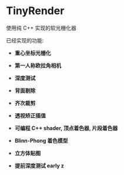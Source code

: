 # TinyRender

使用纯 C++ 实现的软光栅化器

已经实现的功能:

* **重心坐标光栅化**
* **第一人称欧拉角相机**

* **深度测试**

* **背面剔除**

* **齐次裁剪**

* **透视矫正插值**

* **可编程 C++ shader, 顶点着色器, 片段着色器**

* **Blinn-Phong 着色模型**

* **立方体贴图**

* **提前深度测试 early z**

    